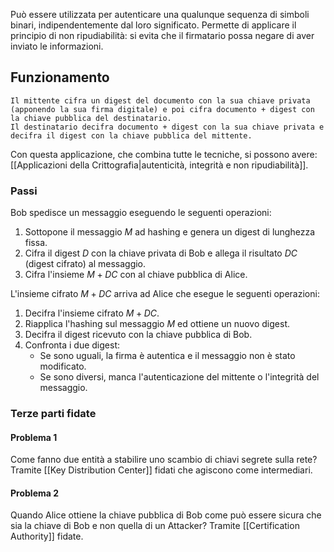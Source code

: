 Può essere utilizzata per autenticare una qualunque sequenza di simboli binari, indipendentemente dal loro significato.
Permette di applicare il principio di non ripudiabilità: si evita che il firmatario possa negare di aver inviato le informazioni.

## Funzionamento
```
Il mittente cifra un digest del documento con la sua chiave privata (apponendo la sua firma digitale) e poi cifra documento + digest con la chiave pubblica del destinatario.
Il destinatario decifra documento + digest con la sua chiave privata e decifra il digest con la chiave pubblica del mittente.
```
Con questa applicazione, che combina tutte le tecniche, si possono avere: [[Applicazioni della Crittografia|autenticità, integrità e non ripudiabilità]].

### Passi
Bob spedisce un messaggio eseguendo le seguenti operazioni:
1. Sottopone il messaggio $M$ ad hashing e genera un digest di lunghezza fissa.
2. Cifra il digest $D$ con la chiave privata di Bob e allega il risultato $DC$ (digest cifrato) al messaggio.
3. Cifra l'insieme $M+DC$ con al chiave pubblica di Alice.

L'insieme cifrato $M+DC$ arriva ad Alice che esegue le seguenti operazioni:
1. Decifra l'insieme cifrato $M+DC$.
2. Riapplica l'hashing sul messaggio $M$ ed ottiene un nuovo digest.
3. Decifra il digest ricevuto con la chiave pubblica di Bob.
4. Confronta i due digest:
	- Se sono uguali, la firma è autentica e il messaggio non è stato modificato.
	- Se sono diversi, manca l'autenticazione del mittente o l'integrità del messaggio.

### Terze parti fidate
#### Problema 1
Come fanno due entità a stabilire uno scambio di chiavi segrete sulla rete?
	Tramite [[Key Distribution Center]] fidati che agiscono come intermediari.

#### Problema 2
Quando Alice ottiene la chiave pubblica di Bob come può essere sicura che sia la chiave di Bob e non quella di un Attacker?
	Tramite [[Certification Authority]] fidate.